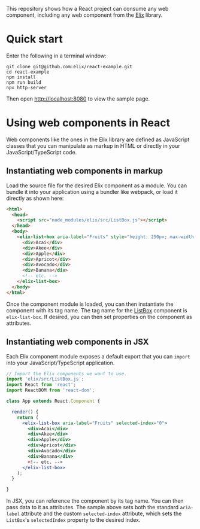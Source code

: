 This repository shows how a React project can consume any web component, including any web component from the [Elix](https://component.kitchen/Elix) library.


# Quick start

Enter the following in a terminal window:

```
git clone git@github.com:elix/react-example.git
cd react-example
npm install
npm run build
npx http-server
```

Then open [http://localhost:8080](http://localhost:8080) to view the sample page.


# Using web components in React

Web components like the ones in the Elix library are defined as JavaScript classes that you can manipulate as markup in HTML or directly in your JavaScript/TypeScript code.


## Instantiating web components in markup

Load the source file for the desired Elix component as a module. You can bundle it into your application using a bundler like webpack, or load it directly as shown here:

```html
<html>
  <head>
    <script src="node_modules/elix/src/ListBox.js"></script>
  </head>
  <body>
    <elix-list-box aria-label="Fruits" style="height: 250px; max-width: 300px">
      <div>Acai</div>
      <div>Akee</div>
      <div>Apple</div>
      <div>Apricot</div>
      <div>Avocado</div>
      <div>Banana</div>
      <!-- etc. -->
    </elix-list-box>
  </body>
</html>
```

Once the component module is loaded, you can then instantiate the component with its tag name. The tag name for the [ListBox](https://component.kitchen/elix/ListBox) component is `elix-list-box`. If desired, you can then set properties on the component as attributes.


## Instantiating web components in JSX

Each Elix component module exposes a default export that you can `import` into your JavaScript/TypeScript application.

```jsx
// Import the Elix components we want to use.
import 'elix/src/ListBox.js';
import React from 'react';
import ReactDOM from 'react-dom';

class App extends React.Component {

  render() {
    return (
      <elix-list-box aria-label="Fruits" selected-index="0">
        <div>Acai</div>
        <div>Akee</div>
        <div>Apple</div>
        <div>Apricot</div>
        <div>Avocado</div>
        <div>Banana</div>
        <!-- etc. -->
      </elix-list-box>
    );
  }

}
```

In JSX, you can reference the component by its tag name. You can then pass data to it as attributes. The sample above sets both the standard `aria-label` attribute and the custom `selected-index` attribute, which sets the `ListBox`'s `selectedIndex` property to the desired index.

